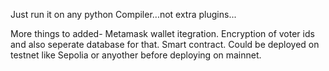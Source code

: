 Just run it on any python Compiler...not extra plugins...

More things to added-
Metamask wallet itegration.
Encryption of voter ids and also seperate database for that.
Smart contract.
Could be deployed on testnet like Sepolia or anyother before deploying on mainnet.
